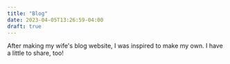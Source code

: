 ```yaml
---
title: "Blog"
date: 2023-04-05T13:26:59-04:00
draft: true
---
```


After making my wife's blog website, I was inspired to make my own. I have a little to share, too!

